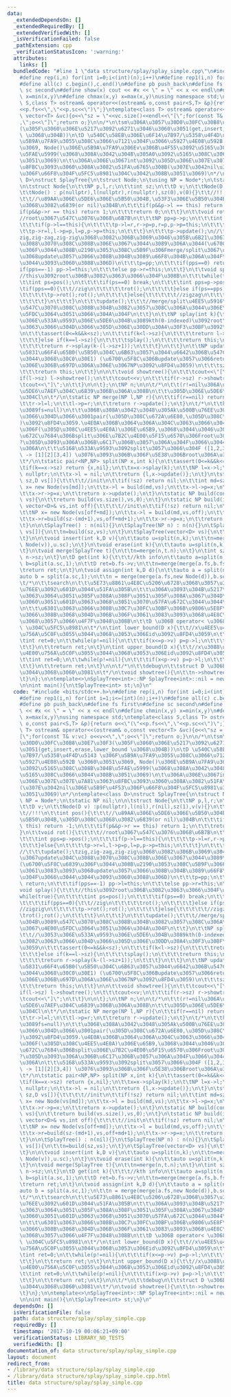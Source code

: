 ```yaml
---
data:
  _extendedDependsOn: []
  _extendedRequiredBy: []
  _extendedVerifiedWith: []
  _isVerificationFailed: false
  _pathExtension: cpp
  _verificationStatusIcon: ':warning:'
  attributes:
    links: []
  bundledCode: "#line 1 \"data structure/splay/splay_simple.cpp\"\n#include <bits/stdc++.h>\n\
    #define rep(i,n) for(int i=0;i<(int)(n);i++)\n#define rep1(i,n) for(int i=1;i<=(int)(n);i++)\n\
    #define all(c) c.begin(),c.end()\n#define pb push_back\n#define fs first\n#define\
    \ sc second\n#define show(x) cout << #x << \" = \" << x << endl\n#define chmin(x,y)\
    \ x=min(x,y)\n#define chmax(x,y) x=max(x,y)\nusing namespace std;\ntemplate<class\
    \ S,class T> ostream& operator<<(ostream& o,const pair<S,T> &p){return o<<\"(\"\
    <<p.fs<<\",\"<<p.sc<<\")\";}\ntemplate<class T> ostream& operator<<(ostream& o,const\
    \ vector<T> &vc){o<<\"sz = \"<<vc.size()<<endl<<\"[\";for(const T& v:vc) o<<v<<\"\
    ,\";o<<\"]\";return o;}\n\n/*\n\tsm\u306A\u3057\u30D0\u30FC\u30B8\u30E7\u30F3\
    (\u305F\u3060\u306E\u5217\u3092\u6271\u3046\u3060\u3051(get,insert,erase,lower_bound\
    \ \u3068\u304B))\n\tD \u540C\u58EB\u306E\u6F14\u7B97/\u5358\u4F4D\u5143 \u306F\
    \u5B9A\u7FA9\u3055\u308C\u3066\u7121\u304F\u3066\u5927\u4E08\u592B \u3060\u3051\
    \u3069, Node()\u306E\u5B9A\u7FA9\u306Ev\u306B\u4F55\u3092\u5165\u308C\u308B\u304B\
    \u5FAE\u5999(\u3068\u308A\u3042\u3048\u305A0\u3092\u5165\u308C\u3066\u3044\u308B\
    \u3051\u3069)\n\t\u306A\u306E\u3067int\u3092\u305D\u306E\u307E\u307E\u7A81\u3063\
    \u8FBC\u3093\u3060\u308A\u3082\u51FA\u6765\u308B(\u307E\u3042nil\u306E\u5B9F\u4F53\
    \u306F\u66F8\u304F\u5FC5\u8981\u304C\u3042\u308B\u3051\u3069)\n*/\ntemplate<class\
    \ D>\nstruct SplayTree{\n\tstruct Node;\n\tusing NP = Node*;\n\tstatic NP nil;\n\
    \n\tstruct Node{\n\t\tNP p,l,r;\n\t\tint sz;\n\t\tD v;\n\t\tNode(D v) :p(nullptr),l(nil),r(nil),sz(1),v(v){}\n\
    \t\tNode() : p(nullptr),l(nullptr),r(nullptr),sz(0),v(0){}\t\t//!!!\n\t\tint pos(){\t\
    \t\t//\u89AA\u306E\u5DE6\u306E\u5B50\u304B,\u53F3\u306E\u5B50\u304B,\u305D\u308C\
    \u3068\u3082\u6839(or nil)\u304B\n\t\t\tif(p&&p->l == this) return -1;\n\t\t\t\
    if(p&&p->r == this) return 1;\n\t\t\treturn 0;\n\t\t}\n\t\tvoid rot(){\t\t\t\t\
    //root\u3067\u547C\u3076\u3068\u6B7B\n\t\t\tNP pp=p->p;\n\t\t\tint pps=p->pos();\n\
    \t\t\tif(p->l==this){\n\t\t\t\tp->l=r,r->p=p,r=p,p->p=this;\n\t\t\t}else{\n\t\t\
    \t\tp->r=l,l->p=p,l=p,p->p=this;\n\t\t\t}\n\t\t\tp->update();\n//\t\t\tupdate();\t\
    zig,zig-zag,zig-zig\u3068\u3082\u306B\u3069\u3046\u305B\u6B21\u3067update\u304C\
    \u3088\u3070\u308C\u308B\u306E\u3067\u3044\u3089\u306A\u3044(\u6700\u5F8C\u6839\
    \u306F\u3044\u308B\u2190\u3053\u308C\u5B9F\u306Fmerge/split\u3067\u3061\u3083\u3093\
    \u3068update\u3057\u3066\u308B\u304B\u3089\u66F8\u304B\u306A\u304F\u3066\u3044\
    \u3044\u3093\u3060\u3088\u306D)\n\t\t\tp=pp;\n\t\t\tif(pps==0) return;\n\t\t\t\
    if(pps==-1) pp->l=this;\n\t\t\telse pp->r=this;\n\t\t}\n\t\tvoid splay(){\t\t\t\
    //this\u3092root\u306B\u3082\u3063\u3066\u304F\u308B\n\t\t\twhile(true){\n\t\t\
    \t\tint ps=pos();\n\t\t\t\tif(ps==0) break;\n\t\t\t\tint pps=p->pos();\n\t\t\t\
    \tif(pps==0){\t\t//zig\n\t\t\t\t\trot();\n\t\t\t\t}else if(ps==pps){\t\t//zigzig\n\
    \t\t\t\t\tp->rot();rot();\n\t\t\t\t}else{\t\t\t\t\t//zigzag\n\t\t\t\t\trot();rot();\n\
    \t\t\t\t}\n\t\t\t}\n\t\t\tupdate();\t\t\t//merge/split\u4EE5\u5916\u304B\u3089\
    \u547C\u3070\u308C\u308B\u304B\u3082\u3057\u308C\u306A\u3044\u306E\u3067\u4E00\
    \u5FDC\u3064\u3051\u3066\u304A\u304F\n\t\t}\n\t\tNP splay(int k){\t\t\t//\u3053\
    \u306E\u533A\u9593\u306E\u5DE6\u304B\u3089kth(0-indexed)\u3092root\u306B\u3082\
    \u3063\u3066\u304D\u3066\u305D\u306E\u30DD\u30A4\u30F3\u30BF\u3092\u8FD4\u3059\
    \n\t\t\tassert(0<=k&&k<sz);\n\t\t\tif(k<l->sz){\n\t\t\t\treturn l->splay(k);\n\
    \t\t\t}else if(k==l->sz){\n\t\t\t\tsplay();\n\t\t\t\treturn this;\n\t\t\t}else{\n\
    \t\t\t\treturn r->splay(k-(l->sz+1));\n\t\t\t}\n\t\t}\n\t\tNP update(){\t\t//\u60C5\
    \u5831\u66F4\u65B0(\u5B50\u304C\u6B63\u3057\u3044\u6642\u306B\u547C\u3070\u306A\
    \u3044\u3068\u30C0\u30E1) (\u6700\u5F8C\u306Bupdate\u3057\u3066return\u3059\u308B\
    \u306E\u306B\u697D\u306A\u306E\u3067NP\u3092\u8FD4\u3059)\n\t\t\tsz=1+l->sz+r->sz;\n\
    \t\t\treturn this;\n\t\t}\n\n\t\tvoid showtree(){\n\t\t\tcout<<\"[\";\n\t\t\t\
    if(l->sz) l->showtree();\n\t\t\tcout<<v;\n\t\t\tif(r->sz) r->showtree();\n\t\t\
    \tcout<<\"]\";\n\t\t}\n\n\t};\n\tNP n;\n\n\t/*\n\t\t(r!=nil\u306A\u3089)r\u306E\
    \u5DE6\u7AEF\u304C\u6839\u306B\u306A\u308B\n\t\t\u305D\u306E\u5DE6\u306E\u5B50\
    \u304Cl\n\t*/\n\tstatic NP merge(NP l,NP r){\n\t\tif(r==nil) return l;\n\t\tr=r->splay(0);\n\
    \t\tr->l=l;\n\t\tl->p=r;\n\t\treturn r->update();\n\t}\n\t/*\n\t\tkth\u3067split(k=0\u306A\
    \u3089fs=null)\n\t\t\u3068\u308A\u3042\u3048\u305Ak\u500B\u76EE\u3092\u6301\u3063\
    \u3066\u304D\u3066\u3001pair(\u305D\u308C\u672A\u6E80,\u305D\u308C\u4EE5\u4E0A\
    )\u3092\u8FD4\u3059.\u4E0A\u306B\u3064\u306A\u304C\u3063\u3066\u3044\u308B\u306E\
    \u306F(\u305D\u308C\u4EE5\u4E0A)\u306E\u65B9,\u3068\u3044\u3046\u304Bk\n\t\t\u57FA\
    \u672C\u7684\u306Bsplit\u306E\u7B2C\u4E00\u5F15\u6570\u306Froot\u306A\u306E\u3067\
    ?\u305D\u3093\u306A\u306B\u6C17\u306B\u3057\u306A\u304F\u3066\u3044\u3044\u304B\
    \u306A\n\t\t\u5168\u533A\u9593\u3092split\u3057\u3066\u304F ([1,2,3,4] -> [1,2][3,4]\
    \ -> [1][2][3,4]) \u3076\u3093\u306B\u306F\u5E38\u306Broot\u306A\u305F\u3081\n\
    \t*/\n\tstatic pair<NP,NP> split(NP x,int k){\n\t\tassert(0<=k&&k<=x->sz);\n\t\
    \tif(k==x->sz) return {x,nil};\n\t\tx=x->splay(k);\n\t\tNP l=x->l;\n\t\tl->p =\
    \ nullptr;\n\t\tx->l = nil;\n\t\treturn {l,x->update()};\n\t}\n\tstatic NP build(int\
    \ sz,D vs[]){\t\t\t\t//init\n\t\tif(!sz) return nil;\n\t\tint md=sz/2;\n\t\tNP\
    \ x= new Node(vs[md]);\n\t\tx->l = build(md,vs);\n\t\tx->l->p=x;\n\t\tx->r=build(sz-(md+1),vs+md+1);\n\
    \t\tx->r->p=x;\n\t\treturn x->update();\n\t}\n\tstatic NP build(const vector<D>&\
    \ vs){\n\t\treturn build(vs.size(),vs,0);\n\t}\n\tstatic NP build(int sz,const\
    \ vector<D>& vs,int off){\t\t\t\t//init\n\t\tif(!sz) return nil;\n\t\tint md=sz/2;\n\
    \t\tNP x= new Node(vs[off+md]);\n\t\tx->l = build(md,vs,off);\n\t\tx->l->p=x;\n\
    \t\tx->r=build(sz-(md+1),vs,off+md+1);\n\t\tx->r->p=x;\n\t\treturn x->update();\n\
    \t}\n\n\tSplayTree() : n(nil){}\n\tSplayTree(NP n) : n(n){}\n\tSplayTree(int sz,D\
    \ vs[]){\n\t\tn=build(sz,vs);\n\t}\n\tSplayTree(vector<D> vs){\n\t\tn=build(vs);\n\
    \t}\n\n\tvoid insert(int k,D v){\n\t\tauto u=split(n,k);\n\t\tn=merge(merge(u.fs,new\
    \ Node(v)),u.sc);\n\t}\n\tvoid erase(int k){\n\t\tauto u=split(n,k);\n\t\tn=merge(u.fs,split(u.sc,1).sc);\n\
    \t}\n\tvoid merge(SplayTree t){\n\t\tn=merge(n,t.n);\n\t}\n\tint sz(){\n\t\treturn\
    \ n->sz;\n\t}\n\tD get(int k){\t\t\t//kth info\n\t\tauto a=split(n,k);\n\t\tauto\
    \ b=split(a.sc,1);\n\t\tD ret=b.fs->v;\n\t\tn=merge(merge(a.fs,b.fs),b.sc);\n\t\
    \treturn ret;\n\t}\n\tvoid assign(int k,D d){\n\t\tauto a = split(n,k);\n\t\t\
    auto b = split(a.sc,1);\n\t\tn = merge(merge(a.fs,new Node(d)),b.sc);\n\t}\n\n\
    \t/*\n\t\tsearch\n\t\t\u5E73\u8861\u4E8C\u5206\u6728\u3068\u3057\u3066\u306E\u5F79\
    \u76EE\u3092\u601D\u3044\u51FA\u305B\n\t\t\u306A\u3093\u304B\u5217\u3092\u304F\
    \u3063\u3064\u3051\u305F\u308A\u308F\u3051\u305F\u308A\u3067\u304D\u308B\u3068\
    \u3060\u3051\u601D\u3063\u3068\u3051\u3070\u57FA\u672C\u3044\u3044\u3051\u3069\
    \n\t\t\u6301\u3063\u3066\u308B\u30C7\u30FC\u30BF\u306B\u9806\u5E8F\u4ED8\u3044\
    \u3066\u308B\u3068\u304D\u306B\u306F\u3061\u3083\u3093\u3068\u4E8C\u5206\u6728\
    \u3068\u3057\u3066\u4F7F\u3048\u308B\n\t\tD \u306B operator< \u3068 operator<=\
    \ \u304C\u5FC5\u8981\n\t*/\n\tint lower_bound(D x){\t\t//x\u4EE5\u4E0A\u3067\u4E00\
    \u756A\u5C0F\u3055\u3044\u3068\u3053\u306Eid\u3092\u8FD4\u3059\n\t\tNP p=n;\n\t\
    \tint ret=0;\n\t\twhile(p!=nil){\n\t\t\tif(x<=p->v) p=p->l;\n\t\t\telse ret+=(p->l->sz)+1,p=p->r;\n\
    \t\t}\n\t\treturn ret;\n\t}\n\tint upper_bound(D x){\t\t//x\u3088\u308A\u5927\u3067\
    \u4E00\u756A\u5C0F\u3055\u3044\u3068\u3053\u306Eid\u3092\u8FD4\u3059\n\t\tNP p=n;\n\
    \t\tint ret=0;\n\t\twhile(p!=nil){\n\t\t\tif(x<p->v) p=p->l;\n\t\t\telse ret+=(p->l->sz)+1,p=p->r;\n\
    \t\t}\n\t\treturn ret;\n\t}\n\n\t/*\n\t\tdebug\n\t\tstruct D \u306B << \u304C\u306A\
    \u3044\u3068\u3060\u3081\n\t*/\n\tvoid showtree(){\n\t\tn->showtree();\n\t\tcout<<endl;\n\
    \t}\n};\n\ntemplate<>\nSplayTree<int>::NP SplayTree<int>::nil = new SplayTree<int>::Node();\n\
    \n\nint main(){\n\tSplayTree<int> st;\n}\n"
  code: "#include <bits/stdc++.h>\n#define rep(i,n) for(int i=0;i<(int)(n);i++)\n\
    #define rep1(i,n) for(int i=1;i<=(int)(n);i++)\n#define all(c) c.begin(),c.end()\n\
    #define pb push_back\n#define fs first\n#define sc second\n#define show(x) cout\
    \ << #x << \" = \" << x << endl\n#define chmin(x,y) x=min(x,y)\n#define chmax(x,y)\
    \ x=max(x,y)\nusing namespace std;\ntemplate<class S,class T> ostream& operator<<(ostream&\
    \ o,const pair<S,T> &p){return o<<\"(\"<<p.fs<<\",\"<<p.sc<<\")\";}\ntemplate<class\
    \ T> ostream& operator<<(ostream& o,const vector<T> &vc){o<<\"sz = \"<<vc.size()<<endl<<\"\
    [\";for(const T& v:vc) o<<v<<\",\";o<<\"]\";return o;}\n\n/*\n\tsm\u306A\u3057\
    \u30D0\u30FC\u30B8\u30E7\u30F3(\u305F\u3060\u306E\u5217\u3092\u6271\u3046\u3060\
    \u3051(get,insert,erase,lower_bound \u3068\u304B))\n\tD \u540C\u58EB\u306E\u6F14\
    \u7B97/\u5358\u4F4D\u5143 \u306F\u5B9A\u7FA9\u3055\u308C\u3066\u7121\u304F\u3066\
    \u5927\u4E08\u592B \u3060\u3051\u3069, Node()\u306E\u5B9A\u7FA9\u306Ev\u306B\u4F55\
    \u3092\u5165\u308C\u308B\u304B\u5FAE\u5999(\u3068\u308A\u3042\u3048\u305A0\u3092\
    \u5165\u308C\u3066\u3044\u308B\u3051\u3069)\n\t\u306A\u306E\u3067int\u3092\u305D\
    \u306E\u307E\u307E\u7A81\u3063\u8FBC\u3093\u3060\u308A\u3082\u51FA\u6765\u308B\
    (\u307E\u3042nil\u306E\u5B9F\u4F53\u306F\u66F8\u304F\u5FC5\u8981\u304C\u3042\u308B\
    \u3051\u3069)\n*/\ntemplate<class D>\nstruct SplayTree{\n\tstruct Node;\n\tusing\
    \ NP = Node*;\n\tstatic NP nil;\n\n\tstruct Node{\n\t\tNP p,l,r;\n\t\tint sz;\n\
    \t\tD v;\n\t\tNode(D v) :p(nullptr),l(nil),r(nil),sz(1),v(v){}\n\t\tNode() : p(nullptr),l(nullptr),r(nullptr),sz(0),v(0){}\t\
    \t//!!!\n\t\tint pos(){\t\t\t//\u89AA\u306E\u5DE6\u306E\u5B50\u304B,\u53F3\u306E\
    \u5B50\u304B,\u305D\u308C\u3068\u3082\u6839(or nil)\u304B\n\t\t\tif(p&&p->l ==\
    \ this) return -1;\n\t\t\tif(p&&p->r == this) return 1;\n\t\t\treturn 0;\n\t\t\
    }\n\t\tvoid rot(){\t\t\t\t//root\u3067\u547C\u3076\u3068\u6B7B\n\t\t\tNP pp=p->p;\n\
    \t\t\tint pps=p->pos();\n\t\t\tif(p->l==this){\n\t\t\t\tp->l=r,r->p=p,r=p,p->p=this;\n\
    \t\t\t}else{\n\t\t\t\tp->r=l,l->p=p,l=p,p->p=this;\n\t\t\t}\n\t\t\tp->update();\n\
    //\t\t\tupdate();\tzig,zig-zag,zig-zig\u3068\u3082\u306B\u3069\u3046\u305B\u6B21\
    \u3067update\u304C\u3088\u3070\u308C\u308B\u306E\u3067\u3044\u3089\u306A\u3044\
    (\u6700\u5F8C\u6839\u306F\u3044\u308B\u2190\u3053\u308C\u5B9F\u306Fmerge/split\u3067\
    \u3061\u3083\u3093\u3068update\u3057\u3066\u308B\u304B\u3089\u66F8\u304B\u306A\
    \u304F\u3066\u3044\u3044\u3093\u3060\u3088\u306D)\n\t\t\tp=pp;\n\t\t\tif(pps==0)\
    \ return;\n\t\t\tif(pps==-1) pp->l=this;\n\t\t\telse pp->r=this;\n\t\t}\n\t\t\
    void splay(){\t\t\t//this\u3092root\u306B\u3082\u3063\u3066\u304F\u308B\n\t\t\t\
    while(true){\n\t\t\t\tint ps=pos();\n\t\t\t\tif(ps==0) break;\n\t\t\t\tint pps=p->pos();\n\
    \t\t\t\tif(pps==0){\t\t//zig\n\t\t\t\t\trot();\n\t\t\t\t}else if(ps==pps){\t\t\
    //zigzig\n\t\t\t\t\tp->rot();rot();\n\t\t\t\t}else{\t\t\t\t\t//zigzag\n\t\t\t\t\
    \trot();rot();\n\t\t\t\t}\n\t\t\t}\n\t\t\tupdate();\t\t\t//merge/split\u4EE5\u5916\
    \u304B\u3089\u547C\u3070\u308C\u308B\u304B\u3082\u3057\u308C\u306A\u3044\u306E\
    \u3067\u4E00\u5FDC\u3064\u3051\u3066\u304A\u304F\n\t\t}\n\t\tNP splay(int k){\t\
    \t\t//\u3053\u306E\u533A\u9593\u306E\u5DE6\u304B\u3089kth(0-indexed)\u3092root\u306B\
    \u3082\u3063\u3066\u304D\u3066\u305D\u306E\u30DD\u30A4\u30F3\u30BF\u3092\u8FD4\
    \u3059\n\t\t\tassert(0<=k&&k<sz);\n\t\t\tif(k<l->sz){\n\t\t\t\treturn l->splay(k);\n\
    \t\t\t}else if(k==l->sz){\n\t\t\t\tsplay();\n\t\t\t\treturn this;\n\t\t\t}else{\n\
    \t\t\t\treturn r->splay(k-(l->sz+1));\n\t\t\t}\n\t\t}\n\t\tNP update(){\t\t//\u60C5\
    \u5831\u66F4\u65B0(\u5B50\u304C\u6B63\u3057\u3044\u6642\u306B\u547C\u3070\u306A\
    \u3044\u3068\u30C0\u30E1) (\u6700\u5F8C\u306Bupdate\u3057\u3066return\u3059\u308B\
    \u306E\u306B\u697D\u306A\u306E\u3067NP\u3092\u8FD4\u3059)\n\t\t\tsz=1+l->sz+r->sz;\n\
    \t\t\treturn this;\n\t\t}\n\n\t\tvoid showtree(){\n\t\t\tcout<<\"[\";\n\t\t\t\
    if(l->sz) l->showtree();\n\t\t\tcout<<v;\n\t\t\tif(r->sz) r->showtree();\n\t\t\
    \tcout<<\"]\";\n\t\t}\n\n\t};\n\tNP n;\n\n\t/*\n\t\t(r!=nil\u306A\u3089)r\u306E\
    \u5DE6\u7AEF\u304C\u6839\u306B\u306A\u308B\n\t\t\u305D\u306E\u5DE6\u306E\u5B50\
    \u304Cl\n\t*/\n\tstatic NP merge(NP l,NP r){\n\t\tif(r==nil) return l;\n\t\tr=r->splay(0);\n\
    \t\tr->l=l;\n\t\tl->p=r;\n\t\treturn r->update();\n\t}\n\t/*\n\t\tkth\u3067split(k=0\u306A\
    \u3089fs=null)\n\t\t\u3068\u308A\u3042\u3048\u305Ak\u500B\u76EE\u3092\u6301\u3063\
    \u3066\u304D\u3066\u3001pair(\u305D\u308C\u672A\u6E80,\u305D\u308C\u4EE5\u4E0A\
    )\u3092\u8FD4\u3059.\u4E0A\u306B\u3064\u306A\u304C\u3063\u3066\u3044\u308B\u306E\
    \u306F(\u305D\u308C\u4EE5\u4E0A)\u306E\u65B9,\u3068\u3044\u3046\u304Bk\n\t\t\u57FA\
    \u672C\u7684\u306Bsplit\u306E\u7B2C\u4E00\u5F15\u6570\u306Froot\u306A\u306E\u3067\
    ?\u305D\u3093\u306A\u306B\u6C17\u306B\u3057\u306A\u304F\u3066\u3044\u3044\u304B\
    \u306A\n\t\t\u5168\u533A\u9593\u3092split\u3057\u3066\u304F ([1,2,3,4] -> [1,2][3,4]\
    \ -> [1][2][3,4]) \u3076\u3093\u306B\u306F\u5E38\u306Broot\u306A\u305F\u3081\n\
    \t*/\n\tstatic pair<NP,NP> split(NP x,int k){\n\t\tassert(0<=k&&k<=x->sz);\n\t\
    \tif(k==x->sz) return {x,nil};\n\t\tx=x->splay(k);\n\t\tNP l=x->l;\n\t\tl->p =\
    \ nullptr;\n\t\tx->l = nil;\n\t\treturn {l,x->update()};\n\t}\n\tstatic NP build(int\
    \ sz,D vs[]){\t\t\t\t//init\n\t\tif(!sz) return nil;\n\t\tint md=sz/2;\n\t\tNP\
    \ x= new Node(vs[md]);\n\t\tx->l = build(md,vs);\n\t\tx->l->p=x;\n\t\tx->r=build(sz-(md+1),vs+md+1);\n\
    \t\tx->r->p=x;\n\t\treturn x->update();\n\t}\n\tstatic NP build(const vector<D>&\
    \ vs){\n\t\treturn build(vs.size(),vs,0);\n\t}\n\tstatic NP build(int sz,const\
    \ vector<D>& vs,int off){\t\t\t\t//init\n\t\tif(!sz) return nil;\n\t\tint md=sz/2;\n\
    \t\tNP x= new Node(vs[off+md]);\n\t\tx->l = build(md,vs,off);\n\t\tx->l->p=x;\n\
    \t\tx->r=build(sz-(md+1),vs,off+md+1);\n\t\tx->r->p=x;\n\t\treturn x->update();\n\
    \t}\n\n\tSplayTree() : n(nil){}\n\tSplayTree(NP n) : n(n){}\n\tSplayTree(int sz,D\
    \ vs[]){\n\t\tn=build(sz,vs);\n\t}\n\tSplayTree(vector<D> vs){\n\t\tn=build(vs);\n\
    \t}\n\n\tvoid insert(int k,D v){\n\t\tauto u=split(n,k);\n\t\tn=merge(merge(u.fs,new\
    \ Node(v)),u.sc);\n\t}\n\tvoid erase(int k){\n\t\tauto u=split(n,k);\n\t\tn=merge(u.fs,split(u.sc,1).sc);\n\
    \t}\n\tvoid merge(SplayTree t){\n\t\tn=merge(n,t.n);\n\t}\n\tint sz(){\n\t\treturn\
    \ n->sz;\n\t}\n\tD get(int k){\t\t\t//kth info\n\t\tauto a=split(n,k);\n\t\tauto\
    \ b=split(a.sc,1);\n\t\tD ret=b.fs->v;\n\t\tn=merge(merge(a.fs,b.fs),b.sc);\n\t\
    \treturn ret;\n\t}\n\tvoid assign(int k,D d){\n\t\tauto a = split(n,k);\n\t\t\
    auto b = split(a.sc,1);\n\t\tn = merge(merge(a.fs,new Node(d)),b.sc);\n\t}\n\n\
    \t/*\n\t\tsearch\n\t\t\u5E73\u8861\u4E8C\u5206\u6728\u3068\u3057\u3066\u306E\u5F79\
    \u76EE\u3092\u601D\u3044\u51FA\u305B\n\t\t\u306A\u3093\u304B\u5217\u3092\u304F\
    \u3063\u3064\u3051\u305F\u308A\u308F\u3051\u305F\u308A\u3067\u304D\u308B\u3068\
    \u3060\u3051\u601D\u3063\u3068\u3051\u3070\u57FA\u672C\u3044\u3044\u3051\u3069\
    \n\t\t\u6301\u3063\u3066\u308B\u30C7\u30FC\u30BF\u306B\u9806\u5E8F\u4ED8\u3044\
    \u3066\u308B\u3068\u304D\u306B\u306F\u3061\u3083\u3093\u3068\u4E8C\u5206\u6728\
    \u3068\u3057\u3066\u4F7F\u3048\u308B\n\t\tD \u306B operator< \u3068 operator<=\
    \ \u304C\u5FC5\u8981\n\t*/\n\tint lower_bound(D x){\t\t//x\u4EE5\u4E0A\u3067\u4E00\
    \u756A\u5C0F\u3055\u3044\u3068\u3053\u306Eid\u3092\u8FD4\u3059\n\t\tNP p=n;\n\t\
    \tint ret=0;\n\t\twhile(p!=nil){\n\t\t\tif(x<=p->v) p=p->l;\n\t\t\telse ret+=(p->l->sz)+1,p=p->r;\n\
    \t\t}\n\t\treturn ret;\n\t}\n\tint upper_bound(D x){\t\t//x\u3088\u308A\u5927\u3067\
    \u4E00\u756A\u5C0F\u3055\u3044\u3068\u3053\u306Eid\u3092\u8FD4\u3059\n\t\tNP p=n;\n\
    \t\tint ret=0;\n\t\twhile(p!=nil){\n\t\t\tif(x<p->v) p=p->l;\n\t\t\telse ret+=(p->l->sz)+1,p=p->r;\n\
    \t\t}\n\t\treturn ret;\n\t}\n\n\t/*\n\t\tdebug\n\t\tstruct D \u306B << \u304C\u306A\
    \u3044\u3068\u3060\u3081\n\t*/\n\tvoid showtree(){\n\t\tn->showtree();\n\t\tcout<<endl;\n\
    \t}\n};\n\ntemplate<>\nSplayTree<int>::NP SplayTree<int>::nil = new SplayTree<int>::Node();\n\
    \n\nint main(){\n\tSplayTree<int> st;\n}\n"
  dependsOn: []
  isVerificationFile: false
  path: data structure/splay/splay_simple.cpp
  requiredBy: []
  timestamp: '2017-10-19 00:06:21+09:00'
  verificationStatus: LIBRARY_NO_TESTS
  verifiedWith: []
documentation_of: data structure/splay/splay_simple.cpp
layout: document
redirect_from:
- /library/data structure/splay/splay_simple.cpp
- /library/data structure/splay/splay_simple.cpp.html
title: data structure/splay/splay_simple.cpp
---
```

